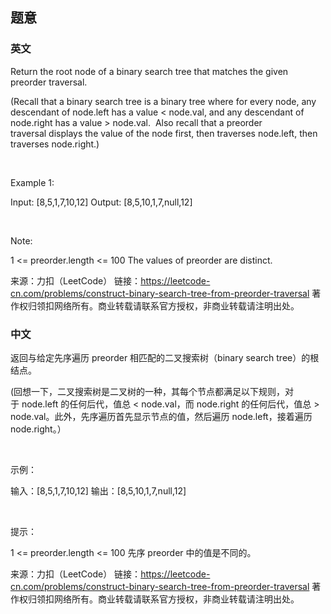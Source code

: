 ## 题意

### 英文

Return the root node of a binary search tree that matches the given preorder traversal.

(Recall that a binary search tree is a binary tree where for every node, any descendant of node.left has a value < node.val, and any descendant of node.right has a value > node.val.  Also recall that a preorder traversal displays the value of the node first, then traverses node.left, then traverses node.right.)

 

Example 1:

Input: [8,5,1,7,10,12]
Output: [8,5,10,1,7,null,12]

 

Note: 

1 <= preorder.length <= 100
The values of preorder are distinct.

来源：力扣（LeetCode）
链接：https://leetcode-cn.com/problems/construct-binary-search-tree-from-preorder-traversal
著作权归领扣网络所有。商业转载请联系官方授权，非商业转载请注明出处。

### 中文

返回与给定先序遍历 preorder 相匹配的二叉搜索树（binary search tree）的根结点。

(回想一下，二叉搜索树是二叉树的一种，其每个节点都满足以下规则，对于 node.left 的任何后代，值总 < node.val，而 node.right 的任何后代，值总 > node.val。此外，先序遍历首先显示节点的值，然后遍历 node.left，接着遍历 node.right。）

 

示例：

输入：[8,5,1,7,10,12]
输出：[8,5,10,1,7,null,12]

 

提示：

1 <= preorder.length <= 100
先序 preorder 中的值是不同的。

来源：力扣（LeetCode）
链接：https://leetcode-cn.com/problems/construct-binary-search-tree-from-preorder-traversal
著作权归领扣网络所有。商业转载请联系官方授权，非商业转载请注明出处。
